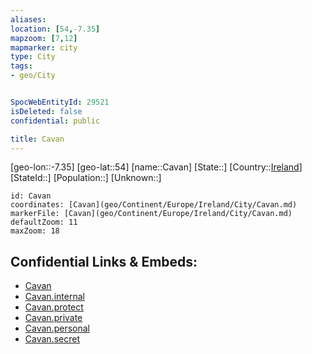 ```yaml
---
aliases: 
location: [54,-7.35]
mapzoom: [7,12] 
mapmarker: city 
type: City
tags:
- geo/City


SpocWebEntityId: 29521
isDeleted: false
confidential: public

title: Cavan
---
```

[geo-lon::-7.35]
[geo-lat::54]
[name::Cavan]
[State::]
[Country::[Ireland](geo/Continent/Europe/Ireland.md)]
[StateId::]
[Population::]
[Unknown::]


```leaflet
id: Cavan
coordinates: [Cavan](geo/Continent/Europe/Ireland/City/Cavan.md)
markerFile: [Cavan](geo/Continent/Europe/Ireland/City/Cavan.md)
defaultZoom: 11 
maxZoom: 18
```


## Confidential Links & Embeds: 
- [Cavan](../../../../../../_public/geo/Continent/Europe/Ireland/City/Cavan.md) 
- [Cavan.internal](../../../../../../_internal/geo/Continent/Europe/Ireland/City/Cavan.internal.md) 
- [Cavan.protect](../../../../../../_protect/geo/Continent/Europe/Ireland/City/Cavan.protect.md) 
- [Cavan.private](../../../../../../_private/geo/Continent/Europe/Ireland/City/Cavan.private.md) 
- [Cavan.personal](../../../../../../_personal/geo/Continent/Europe/Ireland/City/Cavan.personal.md) 
- [Cavan.secret](../../../../../../_secret/geo/Continent/Europe/Ireland/City/Cavan.secret.md) 

